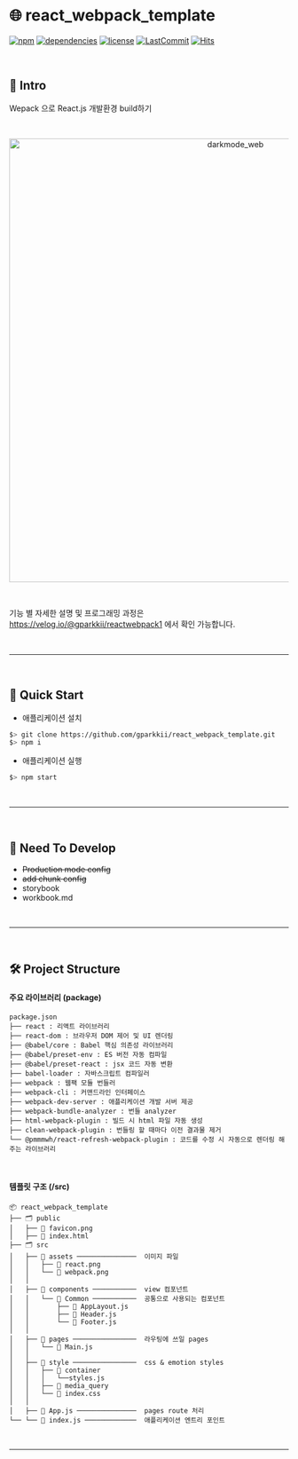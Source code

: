 # 🌐 react_webpack_template

[![npm](https://img.shields.io/npm/v/npm)](https://github.com/gparkkii/react_webpack_template)
[![dependencies](https://img.shields.io/librariesio/github/gparkkii/react_webpack_template)](https://github.com/gparkkii/react_webpack_template)
[![license](https://img.shields.io/github/license/gparkkii/react_webpack_template)](https://github.com/gparkkii/react_webpack_template)
[![LastCommit](https://img.shields.io/github/last-commit/gparkkii/react_webpack_template)](https://github.com/gparkkii/react_webpack_template)
[![Hits](https://hits.seeyoufarm.com/api/count/incr/badge.svg?url=https%3A%2F%2Fgithub.com%2Fgparkkii%2Freact_webpack_template&count_bg=%23FF8500&title_bg=%23555555&icon=&icon_color=%23E7E7E7&title=hits&edge_flat=false)](https://github.com/gparkkii/react_webpack_template)

<br/>

## 📝 Intro

Wepack 으로 React.js 개발환경 build하기

<br/>

<p align="center">
  <img width="800" alt="darkmode_web" src="https://user-images.githubusercontent.com/71811780/114306315-8c474980-9b16-11eb-88ed-8b810b6215bd.gif">
</p>

<br/>

기능 별 자세한 설명 및 프로그래밍 과정은 https://velog.io/@gparkkii/reactwebpack1 에서 확인 가능합니다.

<br/>

---

<br/>

## 🚀 Quick Start

- 애플리케이션 설치

```bash
$> git clone https://github.com/gparkkii/react_webpack_template.git
$> npm i
```

- 애플리케이션 실행

```bash
$> npm start
```

<br/>

---

<br/>

## 📍 Need To Develop

- ~~Production mode config~~
- ~~add chunk config~~
- storybook
- workbook.md

<br/>

---

<br/>

## 🛠 Project Structure

#### 주요 라이브러리 (package)

```text
package.json
├── react : 리액트 라이브러리
├── react-dom : 브라우저 DOM 제어 및 UI 렌더링
├── @babel/core : Babel 핵심 의존성 라이브러리
├── @babel/preset-env : ES 버전 자동 컴파일
├── @babel/preset-react : jsx 코드 자동 변환
├── babel-loader : 자바스크립트 컴파일러
├── webpack : 웹팩 모듈 번들러
├── webpack-cli : 커맨드라인 인터페이스
├── webpack-dev-server : 애플리케이션 개발 서버 제공
├── webpack-bundle-analyzer : 번들 analyzer
├── html-webpack-plugin : 빌드 시 html 파일 자동 생성
├── clean-webpack-plugin : 번들링 할 때마다 이전 결과물 제거
└── @pmmmwh/react-refresh-webpack-plugin : 코드를 수정 시 자동으로 렌더링 해주는 라이브러리
```

<br/>

#### 템플릿 구조 (/src)

```text
📦 react_webpack_template
├── 🗂 public
│   ├── 📄 favicon.png
│   ├── 📄 index.html
├── 🗂 src
│   ├── 📂 assets ───────────────  이미지 파일
│   │   ├── 📄 react.png
│   │   └── 📄 webpack.png
│   │
│   ├── 📂 components ───────────  view 컴포넌트
│   │   └── 📂 Common ───────────  공통으로 사용되는 컴포넌트
│   │       ├── 📄 AppLayout.js
│   │       ├── 📄 Header.js
│   │       └── 📄 Footer.js
│   │
│   ├── 📂 pages ────────────────  라우팅에 쓰일 pages
│   │   └── 📄 Main.js
│   │
│   ├── 📂 style ────────────────  css & emotion styles
│   │   ├── 📂 container
│   │   │   └──styles.js
│   │   ├── 📄 media_query
│   │   └── 📄 index.css
│   │
│   ├── 📄 App.js ───────────────  pages route 처리
└── └── 📄 index.js ─────────────  애플리케이션 엔트리 포인트
```

<br/>

---

<br/>
